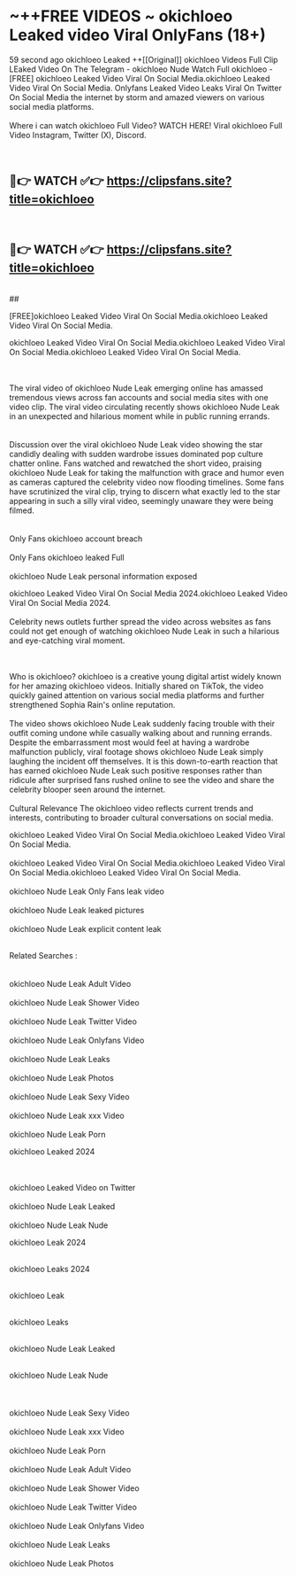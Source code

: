 # ~++FREE VIDEOS ~ okichloeo Leaked video Viral OnlyFans (18+)<br>


59 second ago okichloeo Leaked ++[[Original]] okichloeo Videos Full Clip LEaked Video On The Telegram  - okichloeo Nude  Watch Full okichloeo - [FREE] okichloeo Leaked Video Viral On Social Media.okichloeo Leaked Video Viral On Social Media.   Onlyfans Leaked Video Leaks Viral On Twitter On Social Media the internet by storm and amazed viewers on various social media platforms. <br><br>
Where i can watch okichloeo Full Video? WATCH HERE! Viral okichloeo Full Video Instagram, Twitter (X), Discord. <br>


 <br>

##  🔴👉 WATCH ✅👉  <a href="https://clipsfans.site?title=okichloeo&ref=git">https://clipsfans.site?title=okichloeo</a> <br>
  <br>

##  🔴👉 WATCH ✅👉  <a href="https://clipsfans.site?title=okichloeo&ref=git">https://clipsfans.site?title=okichloeo</a> <br>
  <br>
  ##



[FREE]okichloeo Leaked Video Viral On Social Media.okichloeo Leaked Video Viral On Social Media. <br>

okichloeo Leaked Video Viral On Social Media.okichloeo Leaked Video Viral On Social Media.okichloeo Leaked Video Viral On Social Media. <br>


  <br>

  <br>
The viral video of okichloeo Nude Leak emerging online has amassed tremendous views across fan accounts and social media sites with one video clip. The viral video circulating recently shows okichloeo Nude Leak in an unexpected and hilarious moment while in public running errands.<br>
<br>


<br>
Discussion over the viral okichloeo Nude Leak video showing the star candidly dealing with sudden wardrobe issues dominated pop culture chatter online. Fans watched and rewatched the short video, praising okichloeo Nude Leak for taking the malfunction with grace and humor even as cameras captured the celebrity video now flooding timelines. Some fans have scrutinized the viral clip, trying to discern what exactly led to the star appearing in such a silly viral video, seemingly unaware they were being filmed.<br>
<br>
<br> 
Only Fans okichloeo account breach<br>
<br>
Only Fans okichloeo leaked Full <br>
<br>
okichloeo Nude Leak personal information exposed<br>

okichloeo Leaked Video Viral On Social Media 2024.okichloeo Leaked Video Viral On Social Media 2024. <br>
<br>
Celebrity news outlets further spread the video across websites as fans could not get enough of watching okichloeo Nude Leak in such a hilarious and eye-catching viral moment.<br>
<br>

<br>
Who is okichloeo? okichloeo is a creative young digital artist widely known for her amazing okichloeo videos. Initially shared on TikTok, the video quickly gained attention on various social media platforms and further strengthened Sophia Rain's online reputation.<br>
<br>
The video shows okichloeo Nude Leak suddenly facing trouble with their outfit coming undone while casually walking about and running errands. Despite the embarrassment most would feel at having a wardrobe malfunction publicly, viral footage shows okichloeo Nude Leak simply laughing the incident off themselves. It is this down-to-earth reaction that has earned okichloeo Nude Leak such positive responses rather than ridicule after surprised fans rushed online to see the video and share the celebrity blooper seen around the internet.<br>
<br>
Cultural Relevance The okichloeo video reflects current trends and interests, contributing to broader cultural conversations on social media.<br>

okichloeo Leaked Video Viral On Social Media.okichloeo Leaked Video Viral On Social Media.<br>
<br>
okichloeo Leaked Video Viral On Social Media.okichloeo Leaked Video Viral On Social Media.okichloeo Leaked Video Viral On Social Media.<br>
<br>
okichloeo Nude Leak Only Fans leak video<br>
<br>
okichloeo Nude Leak leaked pictures<br>
<br>
okichloeo Nude Leak explicit content leak<br>


<br>
Related Searches :<br>
<br>

<br>
okichloeo Nude Leak Adult Video<br>
<br>
okichloeo Nude Leak Shower Video<br>
<br>
okichloeo Nude Leak Twitter Video<br>
<br>
okichloeo Nude Leak Onlyfans Video<br>
<br>
okichloeo Nude Leak Leaks<br>
<br>
okichloeo Nude Leak Photos<br>

<br>
okichloeo Nude Leak Sexy Video<br>
<br>
okichloeo Nude Leak xxx Video<br>
<br>
okichloeo Nude Leak Porn<br>

okichloeo  Leaked 2024 <br> <br>
<br>

okichloeo Leaked Video on Twitter <br>
<br>
okichloeo Nude Leak Leaked<br>
<br>
okichloeo Nude Leak Nude<br>


okichloeo  Leak 2024 <br> <br>



okichloeo  Leaks 2024 <br> <br>



 
okichloeo  Leak<br> <br>



okichloeo  Leaks<br> <br>


okichloeo Nude Leak Leaked<br> <br>

okichloeo Nude Leak Nude<br> <br>
<br> <br>
okichloeo Nude Leak Sexy Video
<br> <br>
okichloeo Nude Leak xxx Video
<br> <br>
okichloeo Nude Leak Porn
<br> <br>
okichloeo Nude Leak Adult Video
<br> <br>
okichloeo Nude Leak Shower Video
<br> <br>
okichloeo Nude Leak Twitter Video
<br> <br>
okichloeo Nude Leak Onlyfans Video
<br> <br>
okichloeo Nude Leak Leaks
<br> <br>
okichloeo Nude Leak Photos






</p>




 



</p>










